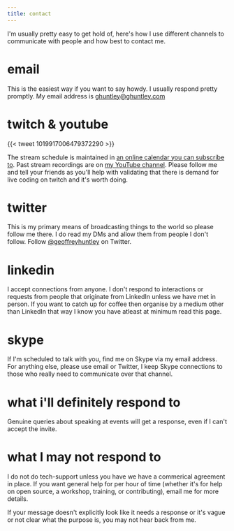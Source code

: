 ```yaml
---
title: contact
---
```


I'm usually pretty easy to get hold of, here's how I use different channels to communicate with people and how best to contact me.

# email

This is the easiest way if you want to say howdy. I usually respond pretty promptly. My email address is <a href="mailto:ghuntley@ghuntley.com">ghuntley@ghuntley.com</a>

# twitch & youtube

{{< tweet 1019917006479372290 >}}

The stream schedule is maintained in [an online calendar you can subscribe to](https://calendar.google.com/calendar?cid=Z2h1bnRsZXkuY29tX3BjNWo0MjdjZG1sNW81MmVqczE2aG91YmMwQGdyb3VwLmNhbGVuZGFyLmdvb2dsZS5jb20). Past stream recordings are on [my YouTube channel](https://youtube.com/c/geoffreyhuntley). Please follow me and tell your friends as you'll help with validating that there is demand for live coding on twitch and it's worth doing.

# twitter

This is my primary means of broadcasting things to the world so please follow me there. I do read my DMs and allow them from people I don't follow. Follow <a href="http://twitter.com/geoffreyhuntley">@geoffreyhuntley</a> on Twitter.

# linkedin

I accept connections from anyone. I don't respond to interactions or requests from people that originate from LinkedIn unless we have met in person. If you want to catch up for coffee then organise by a medium other than LinkedIn that way I know you have atleast at minimum read this page. 

# skype

If I'm scheduled to talk with you, find me on Skype via my email address. For anything else, please use email or Twitter, I keep Skype connections to those who really need to communicate over that channel.

# what i'll definitely respond to

Genuine queries about speaking at events will get a response, even if I can't accept the invite.

# what I may not respond to

I do not do tech-support unless you have we have a commerical agreement in place. If you want general help for per hour of time (whether it's for help on  open source, a workshop, training, or contributing), email me for more details. 

If your message doesn't explicitly look like it needs a response or it's vague or not clear what the purpose is, you may not hear back from me.
